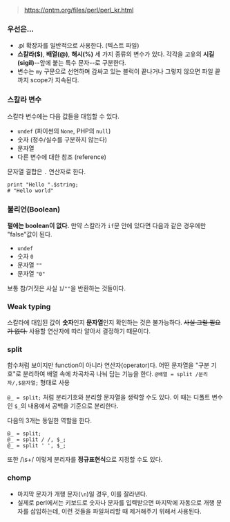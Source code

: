 ﻿> https://qntm.org/files/perl/perl_kr.html

### 우선은...
* .pl 확장자를 일반적으로 사용한다. (텍스트 파일)
* **스칼라($)**, **배열(@)**, **해시(%)** 세 가지 종류의 변수가 있다. 각각을 고유의 **시길(sigil)**--앞에 붙는 특수 문자--로 구분한다.
* 변수는 `my` 구문으로 선언하며 감싸고 있는 블럭이 끝나거나 그렇지 않으면 파일 끝까지 scope가 지속된다.

### 스칼라 변수
스칼라 변수에는 다음 값들을 대입할 수 있다.
* `undef` (파이썬의 `None`, PHP의 `null`)
* 숫자 (정수/실수를 구분하지 않는다)
* 문자열
* 다른 변수에 대한 참조 (reference)

문자열 결합은 `.` 연산자로 한다.
```
print "Hello ".$string;
# "Hello world"
```

### 불리언(Boolean)
**펄에는 boolean이 없다.** 만약 스칼라가 `if`문 안에 있다면 다음과 같은 경우에만 "false"값이 된다.
* `undef`
* 숫자 `0`
* 문자열 `""`
* 문자열 `"0"`

보통 참/거짓은 사실 `1`/`""`을 반환하는 것들이다.

### Weak typing
스칼라에 대입된 값이 **숫자**인지 **문자열**인지 확인하는 것은 불가능하다. ~~사실 그럴 필요가 없다.~~ 사용할 연산자에 따라 알아서 결정하기 때문이다.

### split
함수처럼 보이지만 function이 아니라 연산자(operator)다.
어떤 문자열을 "구분 기호"로 분리하여 배열 속에 차곡차곡 나눠 담는 기능을 한다.
`@배열 = split /분리자/,$문자열;` 형태로 사용

`@_ = split;` 처럼 분리기호와 분리할 문자열을 생략할 수도 있다.
이 때는 디폴트 변수인 `$_`의 내용에서 공백을 기준으로 분리한다.

다음의 3개는 동일한 역할을 한다.
```
@_ = split;
@_ = split / /, $_;
@_ = split ' ', $_;
```

또한 /\s+/ 이렇게 분리자를 **정규표현식**으로 지정할 수도 있다.

### chomp
* 마지막 문자가 개행 문자(`\n`)일 경우, 이를 잘라낸다.
* 실제로 perl에서는 키보드로 숫자나 문자를 입력받으면 마지막에 자동으로 개행 문자를 삽입하는데, 이런 것들을 파일처리할 때 제거해주기 위해서 사용된다.
